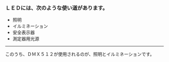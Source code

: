 ### ＬＥＤには、次のような使い道があります。 
 
* 照明  
* イルミネーション  
* 安全表示器  
* 測定器用光源  

---
このうち、ＤＭＸ５１２が使用されるのが、照明とイルミネーションです。

 